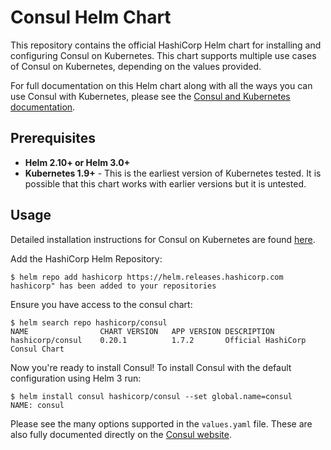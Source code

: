 # Consul Helm Chart

This repository contains the official HashiCorp Helm chart for installing
and configuring Consul on Kubernetes. This chart supports multiple use
cases of Consul on Kubernetes, depending on the values provided.

For full documentation on this Helm chart along with all the ways you can
use Consul with Kubernetes, please see the
[Consul and Kubernetes documentation](https://www.consul.io/docs/platform/k8s/index.html).

## Prerequisites
  * **Helm 2.10+ or Helm 3.0+**
  * **Kubernetes 1.9+** - This is the earliest version of Kubernetes tested.
    It is possible that this chart works with earlier versions but it is
    untested.

## Usage

Detailed installation instructions for Consul on Kubernetes are found [here](https://www.consul.io/docs/k8s/installation/overview). 

Add the HashiCorp Helm Repository:

    $ helm repo add hashicorp https://helm.releases.hashicorp.com
    hashicorp" has been added to your repositories

Ensure you have access to the consul chart: 

    $ helm search repo hashicorp/consul
    NAME                CHART VERSION   APP VERSION DESCRIPTION
    hashicorp/consul    0.20.1          1.7.2       Official HashiCorp Consul Chart

Now you're ready to install Consul! To install Consul with the default configuration using Helm 3 run:

    $ helm install consul hashicorp/consul --set global.name=consul
    NAME: consul

Please see the many options supported in the `values.yaml`
file. These are also fully documented directly on the
[Consul website](https://www.consul.io/docs/platform/k8s/helm.html).
